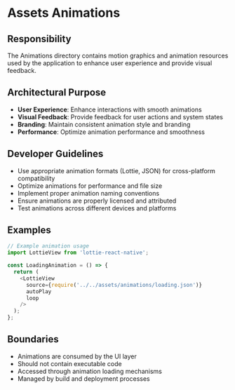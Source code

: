 # Assets Animations

## Responsibility
The Animations directory contains motion graphics and animation resources used by the application to enhance user experience and provide visual feedback.

## Architectural Purpose
- **User Experience**: Enhance interactions with smooth animations
- **Visual Feedback**: Provide feedback for user actions and system states
- **Branding**: Maintain consistent animation style and branding
- **Performance**: Optimize animation performance and smoothness

## Developer Guidelines
- Use appropriate animation formats (Lottie, JSON) for cross-platform compatibility
- Optimize animations for performance and file size
- Implement proper animation naming conventions
- Ensure animations are properly licensed and attributed
- Test animations across different devices and platforms

## Examples
```typescript
// Example animation usage
import LottieView from 'lottie-react-native';

const LoadingAnimation = () => {
  return (
    <LottieView
      source={require('../../assets/animations/loading.json')}
      autoPlay
      loop
    />
  );
};
```

## Boundaries
- Animations are consumed by the UI layer
- Should not contain executable code
- Accessed through animation loading mechanisms
- Managed by build and deployment processes